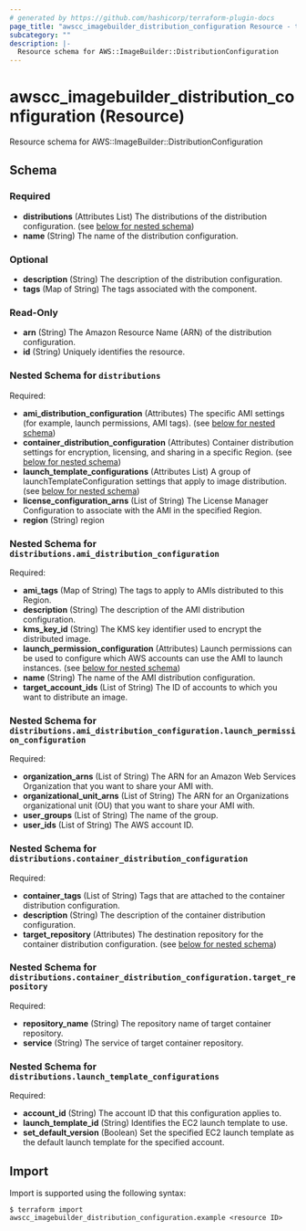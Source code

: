 ```yaml
---
# generated by https://github.com/hashicorp/terraform-plugin-docs
page_title: "awscc_imagebuilder_distribution_configuration Resource - terraform-provider-awscc"
subcategory: ""
description: |-
  Resource schema for AWS::ImageBuilder::DistributionConfiguration
---
```


# awscc_imagebuilder_distribution_configuration (Resource)

Resource schema for AWS::ImageBuilder::DistributionConfiguration



<!-- schema generated by tfplugindocs -->
## Schema

### Required

- **distributions** (Attributes List) The distributions of the distribution configuration. (see [below for nested schema](#nestedatt--distributions))
- **name** (String) The name of the distribution configuration.

### Optional

- **description** (String) The description of the distribution configuration.
- **tags** (Map of String) The tags associated with the component.

### Read-Only

- **arn** (String) The Amazon Resource Name (ARN) of the distribution configuration.
- **id** (String) Uniquely identifies the resource.

<a id="nestedatt--distributions"></a>
### Nested Schema for `distributions`

Required:

- **ami_distribution_configuration** (Attributes) The specific AMI settings (for example, launch permissions, AMI tags). (see [below for nested schema](#nestedatt--distributions--ami_distribution_configuration))
- **container_distribution_configuration** (Attributes) Container distribution settings for encryption, licensing, and sharing in a specific Region. (see [below for nested schema](#nestedatt--distributions--container_distribution_configuration))
- **launch_template_configurations** (Attributes List) A group of launchTemplateConfiguration settings that apply to image distribution. (see [below for nested schema](#nestedatt--distributions--launch_template_configurations))
- **license_configuration_arns** (List of String) The License Manager Configuration to associate with the AMI in the specified Region.
- **region** (String) region

<a id="nestedatt--distributions--ami_distribution_configuration"></a>
### Nested Schema for `distributions.ami_distribution_configuration`

Required:

- **ami_tags** (Map of String) The tags to apply to AMIs distributed to this Region.
- **description** (String) The description of the AMI distribution configuration.
- **kms_key_id** (String) The KMS key identifier used to encrypt the distributed image.
- **launch_permission_configuration** (Attributes) Launch permissions can be used to configure which AWS accounts can use the AMI to launch instances. (see [below for nested schema](#nestedatt--distributions--ami_distribution_configuration--launch_permission_configuration))
- **name** (String) The name of the AMI distribution configuration.
- **target_account_ids** (List of String) The ID of accounts to which you want to distribute an image.

<a id="nestedatt--distributions--ami_distribution_configuration--launch_permission_configuration"></a>
### Nested Schema for `distributions.ami_distribution_configuration.launch_permission_configuration`

Required:

- **organization_arns** (List of String) The ARN for an Amazon Web Services Organization that you want to share your AMI with.
- **organizational_unit_arns** (List of String) The ARN for an Organizations organizational unit (OU) that you want to share your AMI with.
- **user_groups** (List of String) The name of the group.
- **user_ids** (List of String) The AWS account ID.



<a id="nestedatt--distributions--container_distribution_configuration"></a>
### Nested Schema for `distributions.container_distribution_configuration`

Required:

- **container_tags** (List of String) Tags that are attached to the container distribution configuration.
- **description** (String) The description of the container distribution configuration.
- **target_repository** (Attributes) The destination repository for the container distribution configuration. (see [below for nested schema](#nestedatt--distributions--container_distribution_configuration--target_repository))

<a id="nestedatt--distributions--container_distribution_configuration--target_repository"></a>
### Nested Schema for `distributions.container_distribution_configuration.target_repository`

Required:

- **repository_name** (String) The repository name of target container repository.
- **service** (String) The service of target container repository.



<a id="nestedatt--distributions--launch_template_configurations"></a>
### Nested Schema for `distributions.launch_template_configurations`

Required:

- **account_id** (String) The account ID that this configuration applies to.
- **launch_template_id** (String) Identifies the EC2 launch template to use.
- **set_default_version** (Boolean) Set the specified EC2 launch template as the default launch template for the specified account.

## Import

Import is supported using the following syntax:

```shell
$ terraform import awscc_imagebuilder_distribution_configuration.example <resource ID>
```
